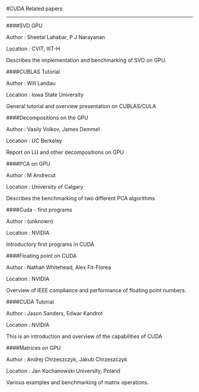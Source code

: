 #CUDA Related papers

<hr>

####SVD GPU

Author      :   Sheetal Lahabar, P J Narayanan

Location    :   CVIT, IIIT-H

Describes the implementation and benchmarking of SVD on GPU.

####CUBLAS Tutorial

Author      :   Will Landau

Location    :   Iowa State University

General tutorial and overview presentation on CUBLAS/CULA

####Decompositions on the GPU

Author      :   Vasily Volkov, James Demmel

Location    :   UC Berkeley

Report on LU and other decompositions on GPU

####PCA on GPU

Author      :   M Andrecut

Location    :   University of Calgary

Describes the benchmarking of two different PCA algorithms

####Cuda - first programs

Author      :   (unknown)

Location    :   NVIDIA

Introductory first programs in CUDA

####Floating point on CUDA

Author      :   Nathan Whitehead, Alex Fit-Florea

Location    :   NVIDIA

Overview of IEEE compliance and performance of floating point numbers.

####CUDA Tutorial

Author      :   Jason Sanders, Edwar Kandrot

Location    :   NVIDIA

This is an introduction and overview of the capabilities of CUDA

####Matrices on GPU

Author      :   Andrej Chrzeszczyk, Jakub Chrzeszczyk

Location    :   Jan Kochanowski University, Poland

Various examples and benchmarking of matrix operations.
